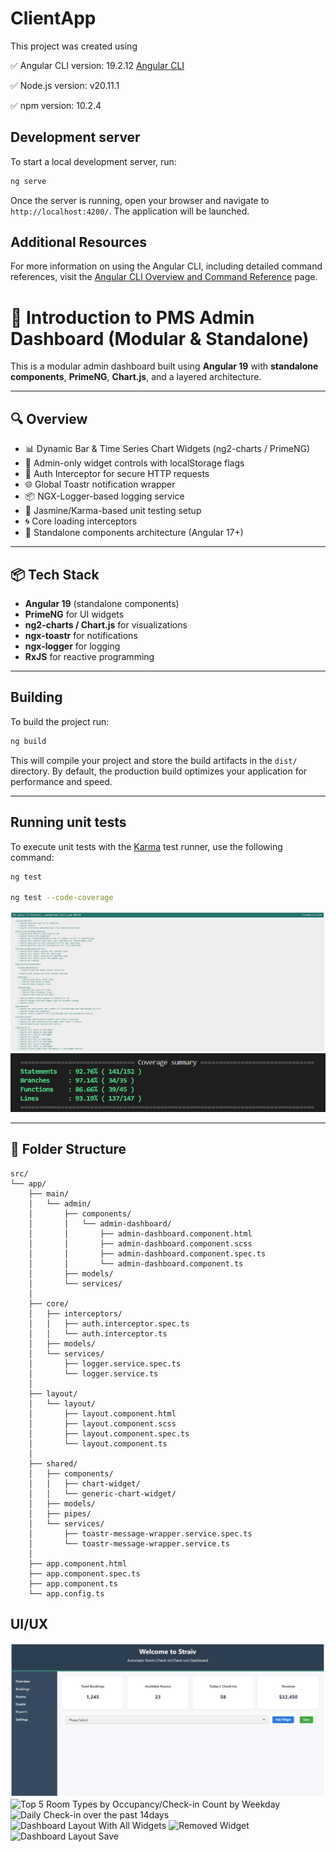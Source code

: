 # ClientApp

This project was created using 

✅ Angular CLI version: 19.2.12 [Angular CLI](https://github.com/angular/angular-cli)

✅ Node.js version: v20.11.1

✅ npm version: 10.2.4

## Development server

To start a local development server, run:

```bash
ng serve
```

Once the server is running, open your browser and navigate to `http://localhost:4200/`. The application will be launched.


## Additional Resources

For more information on using the Angular CLI, including detailed command references, visit the [Angular CLI Overview and Command Reference](https://angular.dev/tools/cli) page.

# 🧩 Introduction to PMS Admin Dashboard (Modular & Standalone)

This is a modular admin dashboard built using **Angular 19** with **standalone components**, **PrimeNG**, **Chart.js**, and a layered architecture.

---

## 🔍 Overview

- 📊 Dynamic Bar & Time Series Chart Widgets (ng2-charts / PrimeNG)
- 👤 Admin-only widget controls with localStorage flags
- 🔐 Auth Interceptor for secure HTTP requests
- 🌐 Global Toastr notification wrapper
- 📦 NGX-Logger-based logging service
- 🧪 Jasmine/Karma-based unit testing setup
- 🌀 Core loading interceptors
- 📁 Standalone components architecture (Angular 17+)

---

## 📦 Tech Stack

- **Angular 19** (standalone components)
- **PrimeNG** for UI widgets
- **ng2-charts / Chart.js** for visualizations
- **ngx-toastr** for notifications
- **ngx-logger** for logging
- **RxJS** for reactive programming

---

## Building

To build the project run:

```bash
ng build
```

This will compile your project and store the build artifacts in the `dist/` directory. By default, the production build optimizes your application for performance and speed.

---

## Running unit tests

To execute unit tests with the [Karma](https://karma-runner.github.io) test runner, use the following command:

```bash
ng test

ng test --code-coverage
```

![Unit Test Cases](screenshots/7.PMS-TestCases.PNG)
![Coverage Report](screenshots/8.UTCCoverage.PNG)

---

## 📁 Folder Structure

```
src/
└── app/
    ├── main/
    │   └── admin/
    │       ├── components/
    │       │   └── admin-dashboard/
    │       │       ├── admin-dashboard.component.html
    │       │       ├── admin-dashboard.component.scss
    │       │       ├── admin-dashboard.component.spec.ts
    │       │       └── admin-dashboard.component.ts
    │       ├── models/
    │       └── services/
    │
    ├── core/
    │   ├── interceptors/
    │   │   ├── auth.interceptor.spec.ts
    │   │   └── auth.interceptor.ts
    │   ├── models/
    │   └── services/
    │       ├── logger.service.spec.ts
    │       └── logger.service.ts
    │
    ├── layout/
    │   └── layout/
    │       ├── layout.component.html
    │       ├── layout.component.scss
    │       ├── layout.component.spec.ts
    │       └── layout.component.ts
    │
    ├── shared/
    │   ├── components/
    │   │   ├── chart-widget/
    │   │   └── generic-chart-widget/
    │   ├── models/
    │   ├── pipes/
    │   └── services/
    │       ├── toastr-message-wrapper.service.spec.ts
    │       └── toastr-message-wrapper.service.ts
    │
    ├── app.component.html
    ├── app.component.spec.ts
    ├── app.component.ts
    └── app.config.ts

```

## UI/UX

![Dashboard Layout](screenshots/1.Dashboard.PNG)
![Top 5 Room Types by Occupancy/Check-in Count by Weekday](screenshots/2.Occupancy-CheckInChart.png.png)
![Daily Check-in over the past 14days](screenshots/3.TimeSerieChart.PNG.png)
![Dashboard Layout With All Widgets](screenshots/4.DashboardLayoutWidget.png.png)
![Removed Widget](screenshots/5.RemovedWidget.png.png)
![Dashboard Layout Save](screenshots/6.DashboardLayoutSave.png.png)


```
